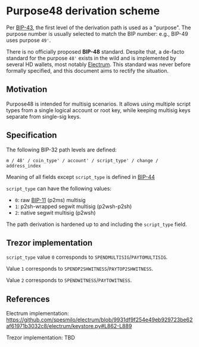 # Purpose48 derivation scheme

Per [BIP-43], the first level of the derivation path is used as a "purpose". The purpose
number is usually selected to match the BIP number: e.g., BIP-49 uses purpose `49'`.

There is no officially proposed **BIP-48** standard. Despite that, a de-facto standard
for the purpose `48'` exists in the wild and is implemented by several HD wallets, most
notably [Electrum]. This standard was never before formally
specified, and this document aims to rectify the situation.

## Motivation

Purpose48 is intended for multisig scenarios. It allows using multiple script types from
a single logical account or root key, while keeping multisig keys separate from
single-sig keys.

## Specification

The following BIP-32 path levels are defined:

```
m / 48' / coin_type' / account' / script_type' / change / address_index
```

Meaning of all fields except `script_type` is defined in [BIP-44]

`script_type` can have the following values:

* `0`: raw [BIP-11] (p2ms) multisig
* `1`: p2sh-wrapped segwit multisig (p2wsh-p2sh)
* `2`: native segwit multisig (p2wsh)

The path derivation is hardened up to and including the `script_type` field.

## Trezor implementation

`script_type` value `0` corresponds to `SPENDMULTISIG`/`PAYTOMULTISIG`.

Value `1` corresponds to `SPENDP2SHWITNESS`/`PAYTOP2SHWITNESS`.

Value `2` corresponds to `SPENDWITNESS`/`PAYTOWITNESS`.

## References

Electrum implementation: https://github.com/spesmilo/electrum/blob/9931df9f254e49eb929723be62af61971b3032c8/electrum/keystore.py#L862-L889

Trezor implementation: TBD

[Electrum]: https://electrum.org/
[BIP-11]: https://github.com/bitcoin/bips/blob/master/bip-0011.mediawiki
[BIP-43]: https://github.com/bitcoin/bips/blob/master/bip-0043.mediawiki
[BIP-44]: https://github.com/bitcoin/bips/blob/master/bip-0044.mediawiki
